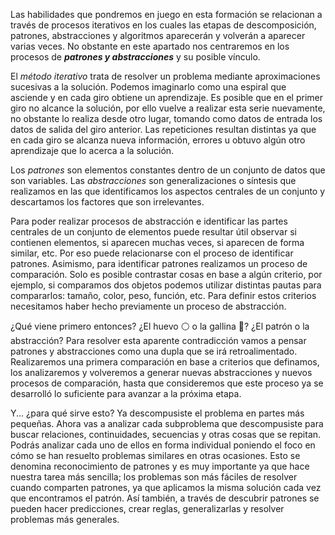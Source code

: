Las habilidades que pondremos en juego en esta formación se relacionan a través de procesos iterativos en los cuales las etapas de descomposición, patrones, abstracciones y algoritmos aparecerán y volverán a aparecer varias veces. No obstante en este apartado nos centraremos en los procesos de _**patrones y abstracciones**_ y su posible vínculo. 

El _método iterativo_ trata de resolver un problema mediante aproximaciones sucesivas a la solución. Podemos imaginarlo como una espiral que asciende y en cada giro obtiene un aprendizaje. Es posible que en el primer giro no alcance la solución, por ello vuelve a realizar esta serie nuevamente, no obstante lo realiza desde otro lugar, tomando como datos de entrada los datos de salida del giro anterior. Las repeticiones resultan distintas ya que en cada giro se alcanza nueva información, errores u obtuvo algún otro aprendizaje que lo acerca a la solución.

Los _patrones_ son elementos constantes dentro de un conjunto de datos que son variables. Las _abstracciones_ son generalizaciones o síntesis que realizamos en las que identificamos los aspectos centrales de un conjunto y descartamos los factores que son irrelevantes.

Para poder realizar procesos de abstracción e identificar las partes centrales de un conjunto de elementos puede resultar útil observar si contienen elementos, si aparecen muchas veces, si aparecen de forma similar, etc. Por eso puede relacionarse con el proceso de identificar patrones. Asimismo, para identificar patrones realizamos un proceso de comparación. Solo es posible contrastar cosas en base a algún criterio, por ejemplo, si comparamos dos objetos podemos utilizar distintas pautas para compararlos: tamaño, color, peso, función, etc. Para definir estos criterios necesitamos haber hecho previamente un proceso de abstracción.

¿Qué viene primero entonces? ¿El huevo :white_circle: o la gallina :rooster:? ¿El patrón o la abstracción? Para resolver esta aparente contradicción vamos a pensar patrones y abstracciones como una dupla que se irá retroalimentado. Realizaremos una primera comparación en base a criterios que definamos, los analizaremos y volveremos a generar nuevas abstracciones y nuevos procesos de comparación, hasta que consideremos que este proceso ya se desarrolló lo suficiente para avanzar a la próxima etapa.


Y... ¿para qué sirve esto? Ya descompusiste el problema en partes más pequeñas. Ahora vas a analizar cada subproblema que descompusiste para buscar relaciones, continuidades, secuencias y otras cosas que se repitan. Podrás analizar cada uno de ellos en forma individual poniendo el foco en cómo se han resuelto problemas similares en otras ocasiones. Esto se denomina reconocimiento de patrones y es muy importante ya que hace nuestra tarea más sencilla; los problemas son más fáciles de resolver cuando comparten patrones, ya que aplicamos la misma solución cada vez que encontramos el patrón. Así también, a través de descubrir patrones se pueden hacer predicciones, crear reglas, generalizarlas y resolver problemas más generales.
